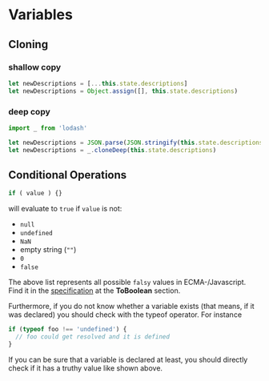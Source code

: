# Variables

## Cloning

### shallow copy
```js
let newDescriptions = [...this.state.descriptions]
let newDescriptions = Object.assign([], this.state.descriptions)
```

### deep copy
```js
import _ from 'lodash'

let newDescriptions = JSON.parse(JSON.stringify(this.state.descriptions))
let newDescriptions = _.cloneDeep(this.state.descriptions)
```

## Conditional Operations

```javascript
if ( value ) {}
```

will evaluate to `true` if `value` is not:

- `null`
- `undefined`
- `NaN`
- empty string (`""`)
- `0`
- `false`

The above list represents all possible `falsy` values in ECMA-/Javascript. Find it in the [specification](https://www.ecma-international.org/ecma-262/5.1/#sec-9.2) at the **ToBoolean** section.

Furthermore, if you do not know whether a variable exists (that means, if it was declared) you should check with the typeof operator. For instance

```js
if (typeof foo !== 'undefined') {
  // foo could get resolved and it is defined
}
```

If you can be sure that a variable is declared at least, you should directly check if it has a truthy value like shown above.
